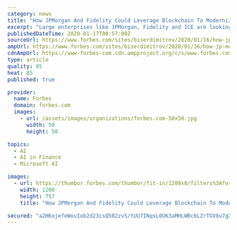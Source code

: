 ```yaml
---
category: news
title: "How JPMorgan And Fidelity Could Leverage Blockchain To Modernize Financial Services"
excerpt: "Large enterprises like JPMorgan, Fidelity and ICE are looking into using multi-party computations for a new breed of financial services business models. Leveraging blockchain and MPCs will lead to opening of massive opportunities for new services and products."
publishedDateTime: 2020-01-17T00:57:00Z
sourceUrl: https://www.forbes.com/sites/biserdimitrov/2020/01/16/how-jp-morgan-and-fidelity-could-leverage-blockchain-to-modernize-financial-services/
ampUrl: https://www.forbes.com/sites/biserdimitrov/2020/01/16/how-jp-morgan-and-fidelity-could-leverage-blockchain-to-modernize-financial-services/amp/
cdnAmpUrl: https://www-forbes-com.cdn.ampproject.org/c/s/www.forbes.com/sites/biserdimitrov/2020/01/16/how-jp-morgan-and-fidelity-could-leverage-blockchain-to-modernize-financial-services/amp/
type: article
quality: 85
heat: 85
published: true

provider:
  name: Forbes
  domain: forbes.com
  images:
    - url: /assets/images/organizations/forbes.com-50x50.jpg
      width: 50
      height: 50

topics:
  - AI
  - AI in Finance
  - Microsoft AI

images:
  - url: https://thumbor.forbes.com/thumbor/fit-in/1200x0/filters%3Aformat%28jpg%29/https%3A%2F%2Fspecials-images.forbesimg.com%2Fimageserve%2F5e1fb5e2a854780006e89f78%2F0x0.jpg
    width: 1200
    height: 757
    title: "How JPMorgan And Fidelity Could Leverage Blockchain To Modernize Financial Services"

secured: "a2H6ojefeWovIob2d23csQ502zvS/tUU7INqsL0UK3aMHLWBc6LZrTGV8u7gX0a08PnloSaf3+iN5GP2TP4J8goSDpbs9UC6F2gUNsyoCZ9DFAZDmK96R6XcEY9lyZx6CN3WmI/JpH0wGG3Z/Onz7CUWgOBsW9Y3DxYuJ04+GIJ4b7UCeF3w0lAw0U8L36CSL4N+DmiMP8F9Pxqv/c4NbePdFypcWQj+um95UVOi21T+UV+PtY61HboEkkt45uDAEIKU1IFvWncjXKzSiZKGEBkhfxtPFSzAzGMkOFHgruWV2a8lB6qgM7XCYCbs2af6qmWVOMFhT3iK+daLCvzgrAyUW9nJH7WM9fXww7Rtae6JeOsdAeCxjJCIzu+n0wVim7cTTQW8YzrbzMUoZBkekxce9nhQaOKQkRBIsQGMeV02o1DnF93e+hf8LZby1JIrlImQKUzKUCrHfHoPHjI8lg==;BQwov9jRsAJu1K/dU4LRTQ=="
---
```


